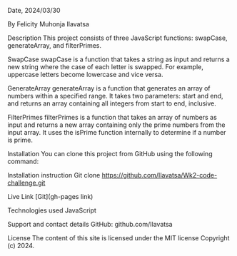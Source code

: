 Date, 2024/03/30

By Felicity Muhonja Ilavatsa

Description
This project consists of three JavaScript functions: swapCase, generateArray, and filterPrimes.

SwapCase
swapCase is a function that takes a string as input and returns a new string where the case of each letter is swapped. For example, uppercase letters become lowercase and vice versa.

GenerateArray
generateArray is a function that generates an array of numbers within a specified range. It takes two parameters: start and end, and returns an array containing all integers from start to end, inclusive.

FilterPrimes
filterPrimes is a function that takes an array of numbers as input and returns a new array containing only the prime numbers from the input array. It uses the isPrime function internally to determine if a number is prime.

Installation
You can clone this project from GitHub using the following command:

Installation instruction
Git clone https://github.com/Ilavatsa/Wk2-code-challenge.git

Live Link
[Git](gh-pages link)


Technologies used
JavaScript

Support and contact details
GitHub: github.com/Ilavatsa

License
The content of this site is licensed under the MIT license Copyright (c) 2024.
